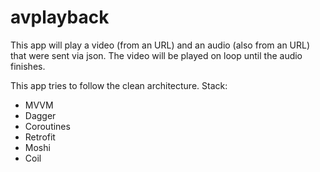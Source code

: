 # avplayback

This app will play a video (from an URL) and an audio (also from an URL) that were sent via json.
The video will be played on loop until the audio finishes.

This app tries to follow the clean architecture.
Stack:

- MVVM
- Dagger
- Coroutines
- Retrofit
- Moshi
- Coil
